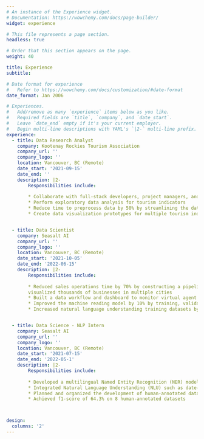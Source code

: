 ```yaml
---
# An instance of the Experience widget.
# Documentation: https://wowchemy.com/docs/page-builder/
widget: experience

# This file represents a page section.
headless: true

# Order that this section appears on the page.
weight: 40

title: Experience
subtitle:

# Date format for experience
#   Refer to https://wowchemy.com/docs/customization/#date-format
date_format: Jan 2006

# Experiences.
#   Add/remove as many `experience` items below as you like.
#   Required fields are `title`, `company`, and `date_start`.
#   Leave `date_end` empty if it's your current employer.
#   Begin multi-line descriptions with YAML's `|2-` multi-line prefix.
experience:
  - title: Data Research Analyst
    company: Kootenay Rockies Tourism Association
    company_url: ''
    company_logo: ''
    location: Vancouver, BC (Remote)
    date_start: '2021-09-15'
    date_end: ''
    description: |2-
        Responsibilities include:
        
        * Collaborate with full-stack developers, project managers, and stakeholders to integrate tourism data for the development of the BC Tourism Impact Portal (Datahub)
        * Perform exploratory data analysis for tourism indicators
        * Reduce time to preprocess data by 50% by streamlining the data cleaning process
        * Create data visualization prototypes for multiple tourism indicators


  - title: Data Scientist
    company: Seasalt AI
    company_url: ''
    company_logo: ''
    location: Vancouver, BC (Remote)
    date_start: '2021-10-05'
    date_end: '2022-06-15'
    description: |2-
        Responsibilities include:
        
        * Reduced sales operations time by 70% by constructing a pipeline that automatically analyzed and
        visualized thousands of businesses in multiple cities
        * Built a data workflow and dashboard to monitor virtual agent conversation data for multiple businesses
        * Improved the machine reading model by 10% by training, validating, and testing the model with different datasets
        * Increased natural language understanding training datasets by 60% by writing rules


  - title: Data Science - NLP Intern
    company: Seasalt AI
    company_url: ''
    company_logo: ''
    location: Vancouver, BC (Remote)
    date_start: '2021-07-15'
    date_end: '2022-05-1'
    description: |2-
        Responsibilities include:
        
        * Developed a multilingual Named Entity Recognition (NER) model that extracts 30+ fine-grained entities for 6 low-resource languages
        * Integrated Natural Language Understanding (NLU) such as date-time grounding to improve virtual agent performance
        * Planned and organized the development of human-annotated datasets for few-shot learning
        * Achieved f1-score of 64.3% on 8 human-annotated datasets



design:
  columns: '2'
---
```

